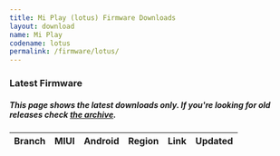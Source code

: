 ```yaml
---
title: Mi Play (lotus) Firmware Downloads
layout: download
name: Mi Play
codename: lotus
permalink: /firmware/lotus/
---
```


### Latest Firmware
##### This page shows the latest downloads only. If you're looking for old releases check [the archive](/archive/firmware/lotus/).

<div class="table-responsive-md" id="table-wrapper">
<table id="firmware" class="display dt-responsive nowrap compact table table-striped table-hover table-sm">
    <thead class="thead-dark">
        <tr>
            <th>Branch</th>
            <th>MIUI</th>
            <th>Android</th>
            <th>Region</th>
            <th>Link</th>
            <th>Updated</th>
        </tr>
    </thead>
    <script>loadFirmwareDownloads('lotus', 'latest')</script>
</table>
</div>
